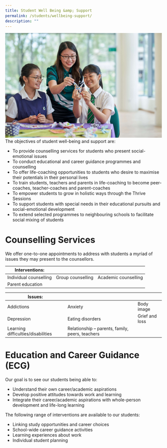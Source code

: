 ```yaml
---
title: Student Well Being &amp; Support
permalink: /students/wellbeing-support/
description: ""
---
```

![](/images/wellbeing.jpeg)
The objectives of student well-being and support are:

*   To provide counselling services for students who present social-emotional issues
*   To conduct educational and career guidance programmes and counselling
*   To offer life-coaching opportunities to students who desire to maximise their potentials in their personal lives
*   To train students, teachers and parents in life-coaching to become peer-coaches, teacher-coaches and parent-coaches
*   To empower students to grow in holistic ways through the Thrive Sessions
*   To support students with special needs in their educational pursuits and social-emotional development
*   To extend selected programmes to neighbouring schools to facilitate social mixing of students

# **Counselling Services**

We offer one-to-one appointments to address with students a myriad of issues they may present to the counsellors.


| **Interventions:** | |  |
| -------- | -------- | -------- |
| Individual counselling  | Group counselling     | Academic counselling    |
| Parent education  |     |     |


| **Issues:** |  ||
| -------- | -------- | -------- |
|  Addictions      |  Anxiety    | Body image  |
|  Depression    |  Eating disorders    |   Grief and loss    |
|  Learning difficulties/disabilities    |  Relationship – parents, family, peers, teachers  | 

# Education and Career Guidance (ECG)

Our goal is to see our students being able to:
* Understand their own career/academic aspirations
* Develop positive attitudes towards work and learning
* Integrate their career/academic aspirations with whole-person development and life-long learning

The following range of interventions are available to our students:
* Linking study opportunities and career choices
* School-wide career guidance activities
* Learning experiences about work
* Individual student planning


